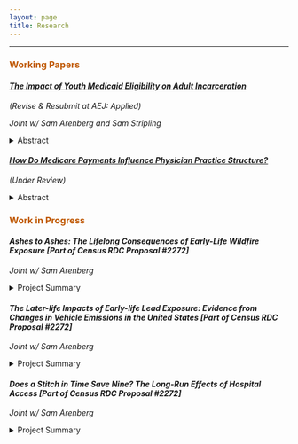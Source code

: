 ```yaml
---
layout: page
title: Research
---
```


<hr>

<h3 style="color:#bf5700;"> Working Papers </h3>

#### <a href="https://sethneller.github.io/papers/Medicaid_and_incarceration.pdf">*The Impact of Youth Medicaid Eligibility on Adult Incarceration*</a> 
_(Revise & Resubmit at AEJ: Applied)_

*Joint w/ Sam Arenberg and Sam Stripling*

<details>
  <summary> Abstract </summary>
    <p align="justify" style="font-size:0.8em"> This paper identifies an important spillover associated with public health insurance: reduced incarceration. In 1990, Congress passed legislation that  increased Medicaid eligibility for individuals born after September 30, 1983. We show that Black children born just after the cutoff are 5 percent less likely to be incarcerated by age 28, driven primarily by a decrease in incarcerations connected to financially motivated offenses. Children of other races, who experienced almost no gain in Medicaid coverage as a result of the policy, demonstrate no such declines. We find that reduced incarceration in adulthood substantially offsets the initial costs of expanding eligibility. </p>
</details>


#### <a href="https://sethneller.github.io/papers/Practice_structure.pdf">*How Do Medicare Payments Influence Physician Practice Structure?*</a> 
_(Under Review)_

<details>
  <summary> Abstract </summary>
    <p align="justify" style="font-size:0.8em"> This paper exploits spatial discontinuities in Medicare payment rates to estimate the effect of reimbursements on primary care physicians’ choice of organizational structure. I find that a 1 percent increase in Medicare reimbursement leads to a 1.7 to 2.2 percentage point increase in primary care doctors who practice with a small group (defined as 25 providers or fewer). This effect is driven by changes in the tails of the practice size distribution: a 1.8 percentage point increase in physicians who are affiliated with the smallest (1- or 2-provider) practice groups with a corresponding decrease in physicians joining very large practices (≥ 150 providers). I do not, however, detect any evidence of physician sorting or bunching around the boundary in response to differential payment, supporting the underlying assumptions of my regression discontinuity design. Accordingly, my findings suggest that Medicare pricing may be a factor in the trend of consolidation in the physician and clinical services market. </p>
</details>

<h3 style="color:#bf5700;"> Work in Progress </h3>

#### *Ashes to Ashes: The Lifelong Consequences of Early-Life Wildfire Exposure [Part of Census RDC Proposal #2272]*

*Joint w/ Sam Arenberg*

<details>
  <summary> Project Summary </summary>
      <p align="justify"> This paper assesses the impact of in utero and early childhood wildfire exposure on lifelong outcomes, including longevity, disability, human capital accumulation, and economic achievement in mid-to-late adulthood. To do so, we link pollution exposure from mid-20th century California wildfires to four decades of birth cohorts (born 1930-1969). These cohorts are in turn linked to administrative birth and death records from the Social Security Administration and restricted Decennial Census and American Community Survey data to evaluate their long-term outcomes. To the best of our knowledge, this is the first paper to causally assess both the long-run effects of wildfire exposure as well as the effects of air pollution over the entire lifespan when the exposure occurs in utero or during the first years of life. </p>
  </details>
  
#### *The Later-life Impacts of Early-life Lead Exposure: Evidence from Changes in Vehicle Emissions in the United States [Part of Census RDC Proposal #2272]*

*Joint w/ Sam Arenberg*

<details>
  <summary> Project Summary </summary>
      <p align="justify"> Beginning in the mid-1970s, airborne lead levels began to decrease sharply due to environmental regulation that reduced the content of lead in gasoline and the improved vehicle emissions technology. However, the long-run benefits of near-elimination of lead emissions on economic outcomes and racial equality are not well understood. This project utilizes restricted Census and Social Security data to link adult outcomes to exact place of birth and related lead exposure to assess the impact of the phaseout of leaded gasoline on human capital achievement, earnings, and other measures of well-being. </p>
  </details>
  
#### *Does a Stitch in Time Save Nine? The Long-Run Effects of Hospital Access [Part of Census RDC Proposal #2272]*

*Joint w/ Sam Arenberg*

<details>
  <summary> Project Summary </summary>
      <p align="justify"> This project studies the effect of the Hill-Burton hospital construction program to assess the long-term impact of childhood hospital access on health, human capital, and economic outcomes in adulthood. To do so, we will leverage variation in timing of Hill-Burton hospital construction, linked to Social Security Administration birth records and outcomes in the restricted versions of the Decennial Census and American Community surveys. Because the Hill-Burton program disproportionately increased hospitals in predominately Black areas, we examine whether these expanded medical resources closed gaps in outcomes among Black Americans. </p>
  </details>

